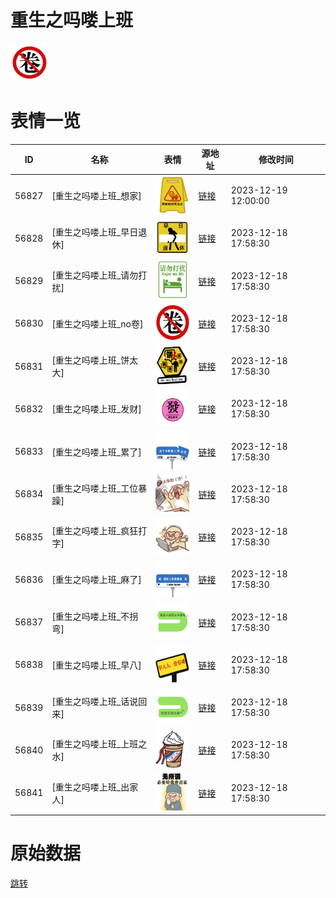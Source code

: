 # 重生之吗喽上班

<img src="./cover.png" height="60" alt="cover" />

# 表情一览

|ID|名称|表情|源地址|修改时间|
|----|----|----|----|----|
|56827|[重生之吗喽上班_想家]|<img src="./pic/056827_%5B重生之吗喽上班_想家%5D.png" height="60" alt="想家"/>|[链接](https://i0.hdslb.com/bfs/garb/da878718ce07034b3c208a24cb88ff7e7eadfacc.png)|2023-12-19 12:00:00|
|56828|[重生之吗喽上班_早日退休]|<img src="./pic/056828_%5B重生之吗喽上班_早日退休%5D.png" height="60" alt="早日退休"/>|[链接](https://i0.hdslb.com/bfs/garb/05b00a7be6d308ff8e4f02ff7fba31d47dac3f96.png)|2023-12-18 17:58:30|
|56829|[重生之吗喽上班_请勿打扰]|<img src="./pic/056829_%5B重生之吗喽上班_请勿打扰%5D.png" height="60" alt="请勿打扰"/>|[链接](https://i0.hdslb.com/bfs/garb/a9d643365ead540e3dd4feb793e4a856621a7e43.png)|2023-12-18 17:58:30|
|56830|[重生之吗喽上班_no卷]|<img src="./pic/056830_%5B重生之吗喽上班_no卷%5D.png" height="60" alt="no卷"/>|[链接](https://i0.hdslb.com/bfs/garb/1e8695326f01190103de48c1f20818d71a89f869.png)|2023-12-18 17:58:30|
|56831|[重生之吗喽上班_饼太大]|<img src="./pic/056831_%5B重生之吗喽上班_饼太大%5D.png" height="60" alt="饼太大"/>|[链接](https://i0.hdslb.com/bfs/garb/4586fc5cfc926a2fc3b86ea4aea37ec38c8943df.png)|2023-12-18 17:58:30|
|56832|[重生之吗喽上班_发财]|<img src="./pic/056832_%5B重生之吗喽上班_发财%5D.png" height="60" alt="发财"/>|[链接](https://i0.hdslb.com/bfs/garb/d532f52953c68b929f49ec9b415f28df56cf8949.png)|2023-12-18 17:58:30|
|56833|[重生之吗喽上班_累了]|<img src="./pic/056833_%5B重生之吗喽上班_累了%5D.png" height="60" alt="累了"/>|[链接](https://i0.hdslb.com/bfs/garb/35adebc4afa6dd5316b046a17c4f5d992ae4cf36.png)|2023-12-18 17:58:30|
|56834|[重生之吗喽上班_工位暴躁]|<img src="./pic/056834_%5B重生之吗喽上班_工位暴躁%5D.png" height="60" alt="工位暴躁"/>|[链接](https://i0.hdslb.com/bfs/garb/8b79f22295a31278338b2a9855a21e8117d0a213.png)|2023-12-18 17:58:30|
|56835|[重生之吗喽上班_疯狂打字]|<img src="./pic/056835_%5B重生之吗喽上班_疯狂打字%5D.png" height="60" alt="疯狂打字"/>|[链接](https://i0.hdslb.com/bfs/garb/501389cbb4c0abf09f97d73ac1d272527add2618.png)|2023-12-18 17:58:30|
|56836|[重生之吗喽上班_麻了]|<img src="./pic/056836_%5B重生之吗喽上班_麻了%5D.png" height="60" alt="麻了"/>|[链接](https://i0.hdslb.com/bfs/garb/dc0a3b03409e2775705cf87e51a66ce8e9419c39.png)|2023-12-18 17:58:30|
|56837|[重生之吗喽上班_不拐弯]|<img src="./pic/056837_%5B重生之吗喽上班_不拐弯%5D.png" height="60" alt="不拐弯"/>|[链接](https://i0.hdslb.com/bfs/garb/bfa76a1b86198dbaa20378fa881a691296a41d4a.png)|2023-12-18 17:58:30|
|56838|[重生之吗喽上班_早八]|<img src="./pic/056838_%5B重生之吗喽上班_早八%5D.png" height="60" alt="早八"/>|[链接](https://i0.hdslb.com/bfs/garb/77cc15c2453746a34e11f264f0729b72a7f419d2.png)|2023-12-18 17:58:30|
|56839|[重生之吗喽上班_话说回来]|<img src="./pic/056839_%5B重生之吗喽上班_话说回来%5D.png" height="60" alt="话说回来"/>|[链接](https://i0.hdslb.com/bfs/garb/ff4b7180858f8bf458bed2755a189fb209b3ed13.png)|2023-12-18 17:58:30|
|56840|[重生之吗喽上班_上班之水]|<img src="./pic/056840_%5B重生之吗喽上班_上班之水%5D.png" height="60" alt="上班之水"/>|[链接](https://i0.hdslb.com/bfs/garb/af720e9bd9b079aef75111426c271c6f67bb289f.png)|2023-12-18 17:58:30|
|56841|[重生之吗喽上班_出家人]|<img src="./pic/056841_%5B重生之吗喽上班_出家人%5D.png" height="60" alt="出家人"/>|[链接](https://i0.hdslb.com/bfs/garb/07cbe6203575c331ccdea16d8e38c40e67a2329f.png)|2023-12-18 17:58:30|

# 原始数据

[跳转](./raw.json)

